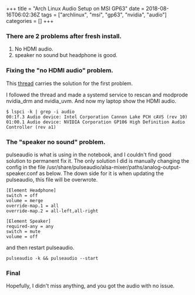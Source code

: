 +++
title = "Arch Linux Audio Setup on MSI GP63"
date = 2018-08-16T06:02:36Z
tags = ["archlinux", "msi", "gp63", "nvidia", "audio"]
categories = []
+++

### There are 2 problems after fresh install.
 1. No HDMI audio.
 2. speaker no sound but headphone is good.

### Fixing the "no HDMI audio" problem.
This [thread](https://devtalk.nvidia.com/default/topic/1024022/linux/gtx-1060-no-audio-over-hdmi-only-hda-intel-detected-azalia/post/5211273/#5211273) carries the solution for the first problem.

I followed the thread and made a systemd service to rescan and modprode nvidia_drm and nvidia_uvm. And now my laptop show the HDMI audio.
```
$ lspci -k | grep -i audio
00:1f.3 Audio device: Intel Corporation Cannon Lake PCH cAVS (rev 10)
01:00.1 Audio device: NVIDIA Corporation GP106 High Definition Audio Controller (rev a1)
```

### The "speaker no sound" problem.
pulseaudio is what is using in the notebook, and I couldn't find good solution to permanent fix it. The only solution I did is manually changing the config in the file /usr/share/pulseaudio/alsa-mixer/paths/analog-output-speaker.conf as below. The down side for it is when updating the pulseaudio, this file will be overwrote.
```
[Element Headphone]
switch = off
volume = merge
override-map.1 = all
override-map.2 = all-left,all-right

[Element Speaker]
required-any = any
switch = mute
volume = off
```

and then restart pulseaudio.
```
pulseaudio -k && pulseaudio --start
```

### Final
Hopefully, I didn't miss anything, and you got the audio with no issue.


